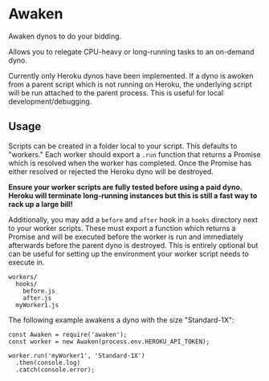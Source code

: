 # Awaken

Awaken dynos to do your bidding.

Allows you to relegate CPU-heavy or long-running tasks to an on-demand dyno.

Currently only Heroku dynos have been implemented. If a dyno is awoken from a
parent script which is not running on Heroku, the underlying script will be run
attached to the parent process. This is useful for local development/debugging.

## Usage

Scripts can be created in a folder local to your script. This defaults to
"workers." Each worker should export a `.run` function that returns a Promise
which is resolved when the worker has completed. Once the Promise has either
resolved or rejected the Heroku dyno will be destroyed.

**Ensure your worker scripts are fully tested before using a paid dyno. Heroku
will terminate long-running instances but this is still a fast way to rack up
a large bill!**

Additionally, you may add a `before` and `after` hook in a `hooks` directory
next to your worker scripts. These must export a function which returns a
Promise and will be executed before the worker is run and immediately afterwards
before the parent dyno is destroyed. This is entirely optional but can be useful
for setting up the environment your worker script needs to execute in.

```
workers/
  hooks/
    before.js
    after.js
  myWorker1.js
```

The following example awakens a dyno with the size "Standard-1X":

```
const Awaken = require('awaken');
const worker = new Awaken(process.env.HEROKU_API_TOKEN);

worker.run('myWorker1', 'Standard-1X')
  .then(console.log)
  .catch(console.error);
```

